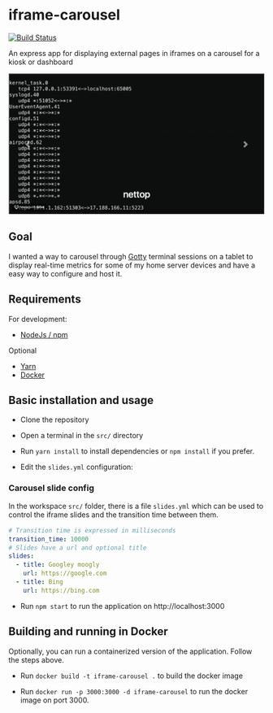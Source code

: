 # iframe-carousel

[![Build Status](https://travis-ci.org/thebentern/iframe-carousel.svg?branch=master)](https://travis-ci.org/thebentern/iframe-carousel)

An express app for displaying external pages in iframes on a carousel for a kiosk or dashboard 

![Carousel example](carousel.gif)

## Goal

I wanted a way to carousel through [Gotty](https://github.com/yudai/gotty) terminal sessions on a tablet to display real-time metrics for some of my home server devices and have a easy way to configure and host it.

## Requirements

For development:

* [NodeJs / npm](https://nodejs.org/en/)

Optional 
* [Yarn](https://yarnpkg.com/en/)
* [Docker](https://www.docker.com/get-docker)

## Basic installation and usage

* Clone the repository

* Open a terminal in the `src/` directory

* Run `yarn install` to install dependencies or `npm install` if you prefer.

* Edit the `slides.yml` configuration:

### Carousel slide config

In the workspace `src/` folder, there is a file `slides.yml` which can be used to control the iframe slides and the transition time between them.

```yaml
# Transition time is expressed in milliseconds
transition_time: 10000
# Slides have a url and optional title
slides:
  - title: Googley moogly
    url: https://google.com
  - title: Bing
    url: https://bing.com
```

* Run `npm start` to run the application on http://localhost:3000

## Building and running in Docker

Optionally, you can run a containerized version of the application. Follow the steps above.

* Run `docker build -t iframe-carousel .` to build the docker image

* Run `docker run -p 3000:3000 -d iframe-carousel` to run the docker image on port 3000.
